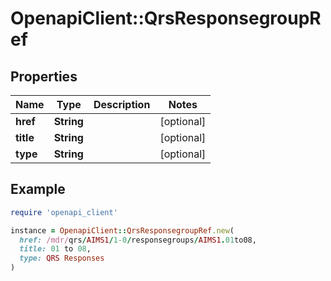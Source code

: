 # OpenapiClient::QrsResponsegroupRef

## Properties

| Name | Type | Description | Notes |
| ---- | ---- | ----------- | ----- |
| **href** | **String** |  | [optional] |
| **title** | **String** |  | [optional] |
| **type** | **String** |  | [optional] |

## Example

```ruby
require 'openapi_client'

instance = OpenapiClient::QrsResponsegroupRef.new(
  href: /mdr/qrs/AIMS1/1-0/responsegroups/AIMS1.01to08,
  title: 01 to 08,
  type: QRS Responses
)
```


